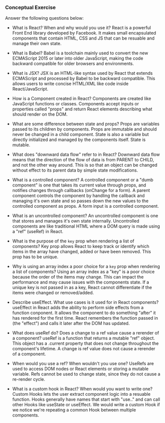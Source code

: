 ### Conceptual Exercise

Answer the following questions below:

- What is React? When and why would you use it?
  React is a powerful Front End library developed by Facebook. It makes small encapsulated components that contain HTML, CSS and JS that can be resuable and manage their own state.

- What is Babel?
  Babel is a toolchain mainly used to convert the new ECMAScript 2015 or later into older JavaScript, making the code backward compatible for older browsers and environments.

- What is JSX?
  JSX is an HTML-like syntax used by React that extends ECMAScript and processed by Babel to be backward compatible. This allows users to write concise HTML/XML like code inside React/JavaScript.

- How is a Component created in React?
  Components are created like JavaScript functions or classes. Components accept inputs or properties called "props" and return React elements describing what should render on the DOM.

- What are some difference between state and props?
  Props are variables passed to its children by components. Props are immutable and should never be changed in a child component. State is also a variable but directly initialized and managed by the components itself. State is mutable.

* What does "downward data flow" refer to in React?
  Downward data flow means that the direction of the flow of data is from PARENT to CHILD, and not the other way around. This is so that an object can be changed without effect to its parent data by simple state modifications.

* What is a controlled component?
  A controlled component or a "dumb component" is one that takes its current value through props, and notifies changes through callbacks (onChange for a form). A parent component controls the component by handling the callback and managing it's own state and so passes down the new values to the controlled component as props. A form input is a controlled component.

* What is an uncontrolled component?
  An uncontrolled component is one that stores and manages it's own state internally. Uncontrolled components are like traditional HTML where a DOM query is made using a "ref" (useRef) in React.

* What is the purpose of the `key` prop when rendering a list of components?
  Key prop allows React to keep track or identify which items in the array have changed, added or have been removed. This prop has to be unique.

* Why is using an array index a poor choice for a `key` prop when rendering a list of components?
  Using an array index as a "key" is a poor choice because the order of the items may change. This can impact the performance and may cause issues with the components state. If a unique key is not passed in as a key, React cannot differentiate if the items were changed or removed/added.

* Describe useEffect. What use cases is it used for in React components?
  useEffect in React adds the ability to perform side effects from a function conponent. It allows the component to do something "after" it has rendered for the first time. React remembers the function passed in (the "effect") and calls it later after the DOM has updated.

* What does useRef do? Does a change to a ref value cause a rerender of a component?
  useRef is a function that returns a mutable "ref" object. This object has a .current property that does not change throughout the component's lifetime. A change is ref value does not cause a rerender of a component.

* When would you use a ref? When wouldn't you use one?
  UseRefs are used to access DOM nodes or React elements or storing a mutable variable. Refs cannot be used to change state, since they do not cause a re-render cycle.

* What is a custom hook in React? When would you want to write one?
  Custom Hooks lets the user extract component logic into a resuable function. Hooks generally have names that start with "use.." and can call other Hooks like useState or useEffect. We would write a custom Hook if we notice we're repeating a common Hook between multiple components.
